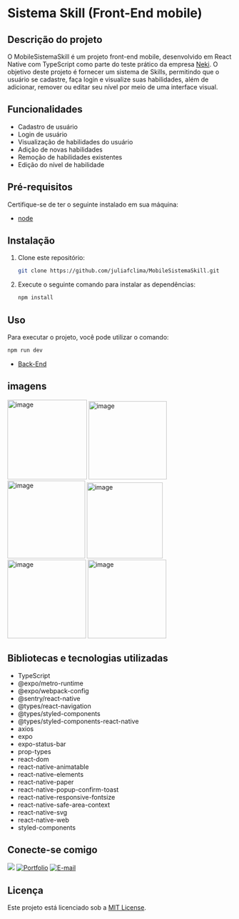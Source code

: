 # Sistema Skill (Front-End mobile)

## Descrição do projeto

O MobileSistemaSkill é um projeto front-end mobile, desenvolvido em React Native com TypeScript como parte do teste prático da empresa [Neki](https://neki.com.br/). O objetivo deste projeto é fornecer um sistema de Skills, permitindo que o usuário se cadastre, faça login e visualize suas habilidades, além de adicionar, remover ou editar seu nível por meio de uma interface visual.

## Funcionalidades

- Cadastro de usuário
- Login de usuário
- Visualização de habilidades do usuário
- Adição de novas habilidades
- Remoção de habilidades existentes
- Edição do nível de habilidade

## Pré-requisitos

Certifique-se de ter o seguinte instalado em sua máquina:

- [node](https://nodejs.org/en/download)

## Instalação

1. Clone este repositório:

   ```bash
   git clone https://github.com/juliafclima/MobileSistemaSkill.git
   ```

2. Execute o seguinte comando para instalar as dependências:

   ```bash
   npm install
   ```

## Uso

Para executar o projeto, você pode utilizar o comando:

```bash
npm run dev
```

- [Back-End](https://github.com/juliafclima/BackSistemaSkilll)

## imagens

<img width="178" alt="image" src="https://github.com/juliafclima/MobileSistemaSkill/assets/134448650/f5fea68e-9d62-4d77-8b1a-93677d751757">

<img width="175" alt="image" src="https://github.com/juliafclima/MobileSistemaSkill/assets/134448650/214b2a87-c26a-427e-b243-5467f9434cf2">

<img width="174" alt="image" src="https://github.com/juliafclima/MobileSistemaSkill/assets/134448650/a95e4d82-90ea-477a-b1d1-bffd9643ee42">

<img width="170" alt="image" src="https://github.com/juliafclima/MobileSistemaSkill/assets/134448650/7dfb5b40-bab0-4493-a743-dc98ad64dbef">

<img width="176" alt="image" src="https://github.com/juliafclima/MobileSistemaSkill/assets/134448650/bad5e573-436c-4bd4-ba39-c828eed93699">

<img width="176" alt="image" src="https://github.com/juliafclima/MobileSistemaSkill/assets/134448650/bebce1b9-2fb2-4474-b9e3-9e396c4bce72">

## Bibliotecas e tecnologias utilizadas

- TypeScript
- @expo/metro-runtime
- @expo/webpack-config
- @sentry/react-native
- @types/react-navigation
- @types/styled-components
- @types/styled-components-react-native
- axios
- expo
- expo-status-bar
- prop-types
- react-dom
- react-native-animatable
- react-native-elements
- react-native-paper
- react-native-popup-confirm-toast
- react-native-responsive-fontsize
- react-native-safe-area-context
- react-native-svg
- react-native-web
- styled-components

## Conecte-se comigo

<a href="https://www.linkedin.com/in/juliafclima/" target="_blank"><img loading="lazy" src="https://img.shields.io/badge/-LinkedIn-%230077B5?style=for-the-badge&logo=linkedin&logoColor=white" target="_blank"></a>
[![Portfolio](https://img.shields.io/badge/Portfolio-FF5722?style=for-the-badge&logo=todoist&logoColor=white)](https://projeto-portfolio-ruddy.vercel.app)
[![E-mail](https://img.shields.io/badge/-Email-000?style=for-the-badge&logo=microsoft-outlook&logoColor=007BFF)](mailto:juliafclima@hotmail.com)

## Licença

Este projeto está licenciado sob a [MIT License](https://mit-license.org/).
